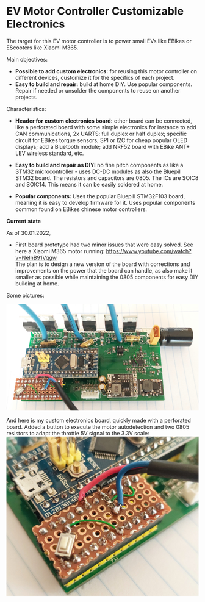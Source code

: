 # EV Motor Controller Customizable Electronics
The target for this EV motor controller is to power small EVs like EBikes or EScooters like Xiaomi M365.

Main objectives:
* **Possible to add custom electronics:** for reusing this motor controller on different devices, customize it for the specifics of each project.
* **Easy to build and repair:** build at home DIY. Use popular components. Repair if needed or unsolder the components to reuse on another projects.

Characteristics:
* **Header for custom electronics board:** other board can be connected, like a perforated board with some simple electronics for instance to add CAN communications, 2x UARTS: full duplex or half duplex; specific circuit for EBikes torque sensors; SPI or I2C for cheap popular OLED displays; add a Bluetooth module; add NRF52 board with EBike ANT+ LEV wireless standard, etc.

* **Easy to build and repair as DIY:** no fine pitch components as like a STM32 microcontroller - uses DC-DC modules as also the Bluepill STM32 board. The resistors and capacitors are 0805. The ICs are SOIC8 and SOIC14. This means it can be easily soldered at home.

* **Popular components:** Uses the popular Bluepill STM32F103 board, meaning it is easy to develop firmware for it. Uses popular components common found on EBikes chinese motor controllers.

**Current state**

As of 30.01.2022,
* First board prototype had two minor issues that were easy solved. See here a Xiaomi M365 motor running: https://www.youtube.com/watch?v=NelnB91Vqgw<br>
The plan is to design a new version of the board with corrections and improvements on the power that the board can handle, as also make it smaller as possible while maintaining the 0805 components for easy DIY building at home.

Some pictures:

![Pinout](versions/2021-12-28/01.jpg)

And here is my custom electronics board, quickly made with a perforated board. Added a button to execute the motor autodetection and two 0805 resistors to adapt the throttle 5V signal to the 3.3V scale:<br>
![Pinout](versions/2021-12-28/expansion_board.jpg)